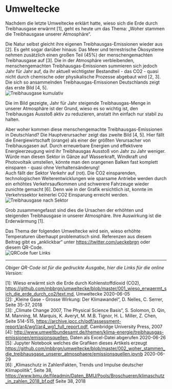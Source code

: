 # Umweltecke

Nachdem die letzte Umweltecke erklärt hatte, wieso sich die Erde durch Treibhausgase erwärmt \[1\], geht es heute um das Thema: „Woher stammen die Treibhausgase unserer Atmosphäre“.

Die Natur selbst gleicht ihre eigenen Treibhausgas-Emissionen wieder aus \[2\]. Es geht sogar darüber hinaus: Das Meer und terrestrische Ökosysteme nehmen zusätzlich einen großen Teil (45%) der menschengemachten Treibhausgase auf \[3\]. Die in der Atmosphäre verbleibenden, menschengemachten Treibhausgas-Emissionen summieren sich jedoch Jahr für Jahr auf, da ihr aktuell wichtigster Bestandteil - das CO2 - quasi nicht durch chemische oder physikalische Prozesse abgebaut wird  \[2, 3\]. Die sich so ansammelnden Treibhausgas-Emissionen Deutschlands zeigt das erste Bild \[4, 5\]. <br />
![Treibhausgase kumulativ](treibhausgase_kumulativ.png)

Die im Bild gezeigte, Jahr für Jahr steigende Treibhausgas-Menge in unserer Atmosphäre ist der Grund, wieso es so wichtig ist, den Treibhausgas Ausstoß aktiv zu reduzieren, anstatt ihn einfach nur stabil zu halten.

Aber woher kommen diese menschengemachte Treibhausgas-Emissionen in Deutschland? Die Hauptverursacher zeigt das zweite Bild \[4, 5\]. Hier fällt die Energiewirtschaft (orange) als einer der größten Verursacher von Treibhausgasen auf. Durch erneuerbare Energien und effektivere Energieerzeugung wird ihr Treibhausgas Ausstoß von Jahr zu Jahr weniger. Würde man diesen Sektor in Gänze auf Wasserkraft, Windkraft und Photovoltaik umstellen, könnte man den orangenen Balken fast komplett einsparen - quasi ohne Verhaltensänderung! <br />
Auch fällt der Sektor Verkehr auf (rot). Die CO2 einsparenden, technologischen Weiterentwicklungen wie sparsame Antriebe werden durch ein erhöhtes Verkehrsaufkommen und schwerere Fahrzeuge wieder zunichte gemacht \[6\]. Denn wie in der Grafik ersichtlich ist, konnte im Verkehrssektor keinerlei CO2 Einsparung erreicht werden. <br />
![Treibhausgase nach Sektor](treibhausgase_nach_sektor.png)

Grob zusammengefasst sind dies die Ursachen der erhöhten und steigenden Treibhausgase in unserer Atmosphäre. Ihre Auswirkung ist die Erderwärmung \[1\].

Das Thema der folgenden Umweltecke wird sein, wieso erhöhte Temperaturen überhaupt problematisch sind. Referenzen aus diesem Beitrag gibt es „anklickbar“ unter https://twitter.com/ueckebrgn oder diesem QR-Code. <br />
![QRCode fuer Links](ueckebrgn_qr_code.png)

----
*Obiger QR-Code ist für die gedruckte Ausgabe, hier die Links für die online Version:*

\[1\]: Wieso erwärmt sich die Erde durch Kohlenstoffdioxid (CO2), https://github.com/mbbrgn/umweltecke/blob/master/001_wieso_erwaermt_sich_die_erde_durch_co2/text.md, Umweltecke 2020-06-05 <br /> 
\[2\]: „Kleine Gase - Grosse Wirkung: Der Klimawandel“, D. Nelles, C. Serrer, Seite 35-37, 2018  <br /> 
\[3\]: „Climate Change 2007, The Physical Science Basis“, S. Solomon, D. Qin, M. Manning, M. Marquis, K. Averyt, M. M.B. Tignor, H. L. Miller, Z. Chen, Seite 514-515, https://archive.ipcc.ch/pdf/assessment-report/ar4/wg1/ar4_wg1_full_report.pdf, Cambridge University Press, 2007 <br /> 
\[4\]: http://www.umweltbundesamt.de/themen/klima-energie/treibhausgas-emissionen/emissionsquellen, Daten als Excel-Datei abgerufen 2020-06-26 <br /> 
\[5\]: Jupyter Notebook welches die Grafiken dieses Artikels erzeugt https://github.com/mbbrgn/umweltecke/blob/master/002_woher_stammen_die_treibhausgase_unserer_atmosphaere/emissionsquellen.ipynb 2020-06-29 <br /> 
\[6\]: „Klimaschutz in ZahlenFakten, Trends und Impulse deutscher Klimapolitik“, Seite 38, https://www.bmu.de/fileadmin/Daten_BMU/Pools/Broschueren/klimaschutz_in_zahlen_2018_bf.pdf Seite 38, 2018 <br /> 


